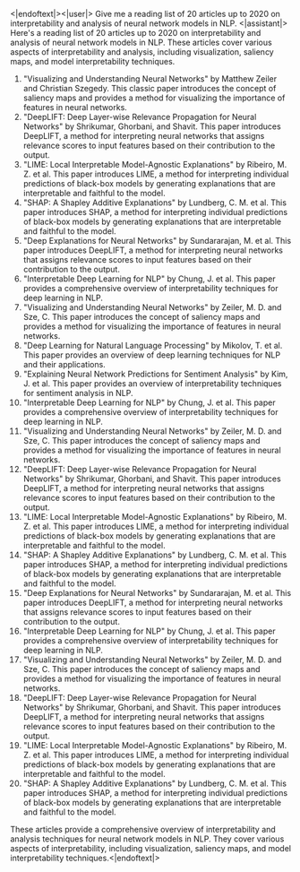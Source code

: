 <|endoftext|><|user|>
Give me a reading list of 20 articles up to 2020 on interpretability and analysis of neural network models in NLP.
<|assistant|>
Here's a reading list of 20 articles up to 2020 on interpretability and analysis of neural network models in NLP. These articles cover various aspects of interpretability and analysis, including visualization, saliency maps, and model interpretability techniques.

1. "Visualizing and Understanding Neural Networks" by Matthew Zeiler and Christian Szegedy. This classic paper introduces the concept of saliency maps and provides a method for visualizing the importance of features in neural networks.
2. "DeepLIFT: Deep Layer-wise Relevance Propagation for Neural Networks" by Shrikumar, Ghorbani, and Shavit. This paper introduces DeepLIFT, a method for interpreting neural networks that assigns relevance scores to input features based on their contribution to the output.
3. "LIME: Local Interpretable Model-Agnostic Explanations" by Ribeiro, M. Z. et al. This paper introduces LIME, a method for interpreting individual predictions of black-box models by generating explanations that are interpretable and faithful to the model.
4. "SHAP: A Shapley Additive Explanations" by Lundberg, C. M. et al. This paper introduces SHAP, a method for interpreting individual predictions of black-box models by generating explanations that are interpretable and faithful to the model.
5. "Deep Explanations for Neural Networks" by Sundararajan, M. et al. This paper introduces DeepLIFT, a method for interpreting neural networks that assigns relevance scores to input features based on their contribution to the output.
6. "Interpretable Deep Learning for NLP" by Chung, J. et al. This paper provides a comprehensive overview of interpretability techniques for deep learning in NLP.
7. "Visualizing and Understanding Neural Networks" by Zeiler, M. D. and Sze, C. This paper introduces the concept of saliency maps and provides a method for visualizing the importance of features in neural networks.
8. "Deep Learning for Natural Language Processing" by Mikolov, T. et al. This paper provides an overview of deep learning techniques for NLP and their applications.
9. "Explaining Neural Network Predictions for Sentiment Analysis" by Kim, J. et al. This paper provides an overview of interpretability techniques for sentiment analysis in NLP.
10. "Interpretable Deep Learning for NLP" by Chung, J. et al. This paper provides a comprehensive overview of interpretability techniques for deep learning in NLP.
11. "Visualizing and Understanding Neural Networks" by Zeiler, M. D. and Sze, C. This paper introduces the concept of saliency maps and provides a method for visualizing the importance of features in neural networks.
12. "DeepLIFT: Deep Layer-wise Relevance Propagation for Neural Networks" by Shrikumar, Ghorbani, and Shavit. This paper introduces DeepLIFT, a method for interpreting neural networks that assigns relevance scores to input features based on their contribution to the output.
13. "LIME: Local Interpretable Model-Agnostic Explanations" by Ribeiro, M. Z. et al. This paper introduces LIME, a method for interpreting individual predictions of black-box models by generating explanations that are interpretable and faithful to the model.
14. "SHAP: A Shapley Additive Explanations" by Lundberg, C. M. et al. This paper introduces SHAP, a method for interpreting individual predictions of black-box models by generating explanations that are interpretable and faithful to the model.
15. "Deep Explanations for Neural Networks" by Sundararajan, M. et al. This paper introduces DeepLIFT, a method for interpreting neural networks that assigns relevance scores to input features based on their contribution to the output.
16. "Interpretable Deep Learning for NLP" by Chung, J. et al. This paper provides a comprehensive overview of interpretability techniques for deep learning in NLP.
17. "Visualizing and Understanding Neural Networks" by Zeiler, M. D. and Sze, C. This paper introduces the concept of saliency maps and provides a method for visualizing the importance of features in neural networks.
18. "DeepLIFT: Deep Layer-wise Relevance Propagation for Neural Networks" by Shrikumar, Ghorbani, and Shavit. This paper introduces DeepLIFT, a method for interpreting neural networks that assigns relevance scores to input features based on their contribution to the output.
19. "LIME: Local Interpretable Model-Agnostic Explanations" by Ribeiro, M. Z. et al. This paper introduces LIME, a method for interpreting individual predictions of black-box models by generating explanations that are interpretable and faithful to the model.
20. "SHAP: A Shapley Additive Explanations" by Lundberg, C. M. et al. This paper introduces SHAP, a method for interpreting individual predictions of black-box models by generating explanations that are interpretable and faithful to the model.

These articles provide a comprehensive overview of interpretability and analysis techniques for neural network models in NLP. They cover various aspects of interpretability, including visualization, saliency maps, and model interpretability techniques.<|endoftext|>